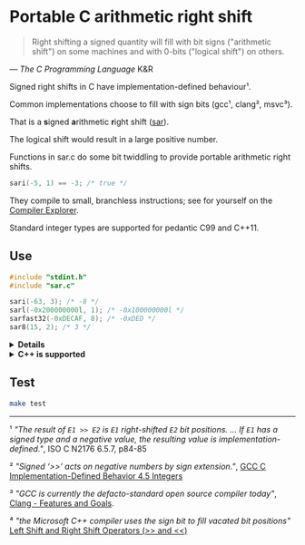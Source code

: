 # Portable C arithmetic right shift

> Right shifting a signed quantity will fill with bit signs ("arithmetic shift")
> on some machines and with 0-bits ("logical shift") on others.

&mdash; *The C Programming Language* K&R

Signed right shifts in C have implementation-defined behaviour¹.

Common implementations choose to fill with sign bits
(gcc¹, clang², msvc³).

That is a **s**igned **a**rithmetic **r**ight shift
([sar](https://github.com/Rupt/c-arithmetic-right-shift)).

The logical shift would result in a large positive number.

Functions in sar.c do some bit twiddling to provide portable arithmetic right shifts.
```C
sari(-5, 1) == -3; /* true */
```
They compile to small, branchless instructions; see for yourself on the [Compiler Explorer](https://godbolt.org/z/Pc6zcc).

Standard integer types are supported for pedantic C99 and C++11.

## Use
```C
#include "stdint.h"
#include "sar.c"

sari(-63, 3); /* -8 */
sarl(-0x200000000l, 1); /* -0x100000000l */
sarfast32(-0xDECAF, 8); /* -0xDED */
sar8(15, 2); /* 3 */
```

<details>
<summary><b>Details</b></summary>

Arithmetic right shift functions defined by "sar.c" are of the form
```C
static type sar##(type m, uint_fast8_t n);
```
where `type` is any of:
```C
signed char   /* sarc */
short         /* sars */
int           /* sari */
long int      /* sarl */
long long int /* sarll */

/* included in stdint.h */
int_fast8_t   /* sarfast8 */
int_fast16_t  /* sarfast16 */
int_fast32_t  /* sarfast32 */
int_fast64_t  /* sarfast64 */
int_least8_t  /* sarleast8 */
int_least16_t /* sarleast16 */
int_least32_t /* sarleast32 */
int_least64_t /* sarleast64 */
intmax_t      /* sarmax */

/* optionally included in stdint.h */
int8_t        /* sar8 */
int16_t       /* sar16 */
int32_t       /* sar32 */
int64_t       /* sar64 */
intptr_t      /* sarptr */
```
Static is used to reduce the exposed clutter;
please define wrappers if you want external linkage.

The following macros are also defined.
```C
/* Use external include guards. */
#define SAR_C

/* Macro to define the sar## function bodies. Not standalone. */
#define SARBODY(type, utype)
```
An external include guard looks like this.
```C
#ifndef SAR_C
#include "sar.c"
#endif
```

Alternatives which force logical shifts, then correct them back,
are defined in "saru.c" with the prefixes `saru##` and `SARU`.
</details>

<details>
<summary><b>C++ is supported</b></summary>
```C++
#include <cstdint>
#include "sar.c"
```

You can avoid some name mangling problems like so.
```C++
extern "C" {
#include "sar.c"
}
```
</details>

## Test
```bash
make test
```

___
¹ *"The result of `E1 >> E2` is `E1` right-shifted `E2` bit positions. ...
If `E1` has a signed type and a negative value, the resulting value is
implementation-defined."*, ISO C N2176 6.5.7, p84-85

² *"Signed ‘>>’ acts on negative numbers by sign extension."*,
[GCC C Implementation-Defined Behavior 4.5 Integers](https://gcc.gnu.org/onlinedocs/gcc/Integers-implementation.html#Integers-implementation)

³ *"GCC is currently the defacto-standard open source
compiler today"*,
[Clang - Features and Goals](https://clang.llvm.org/features.html#gcccompat).

⁴ *"the Microsoft C++ compiler uses the sign bit to fill vacated bit positions"*
[Left Shift and Right Shift Operators (>> and <<)](https://docs.microsoft.com/en-us/cpp/cpp/left-shift-and-right-shift-operators-input-and-output?view=msvc-160#right-shifts)
